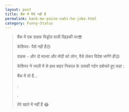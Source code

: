 ```yaml
---
layout: post
title: बैंक में पैसे नही हैं
permalink: bank-me-paise-nahi-he-joke.html
category: Funny-Status
---
```

> बैंक में एक ग्राहक  विड्रॉल वाली खिड़की पर😎
> 
> केशियर- पैसे नही हैं😠
> 
> ग्राहक - और दो माल्या और मोदी को लोन, पैसे लेकर विदेश भागेंगे ही😡
> 
> केशियर ने जाली में से हाथ बाहर निकाल के उसकी गर्दन दबोचते हुए कहा :
> 
>  बैंक में तो हैं...
> 
> .
> 
> .
> 
> तेरे खाते में नहीं हैं 😂


